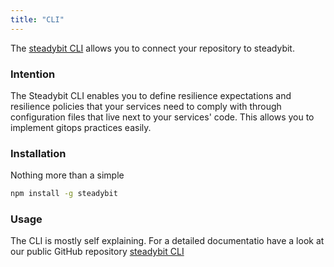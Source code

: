 ```yaml
---
title: "CLI"
---
```


The [steadybit CLI](https://github.com/steadybit/cli) allows you to connect your repository to steadybit.

### Intention

The Steadybit CLI enables you to define resilience expectations and resilience policies that your services need to comply with through configuration files that live next to your services' code. This allows you to implement gitops practices easily.

### Installation

Nothing more than a simple

```bash
npm install -g steadybit
```

### Usage

The CLI is mostly self explaining. For a detailed documentatio have a look at our public GitHub repository [steadybit CLI](https://github.com/steadybit/cli)
